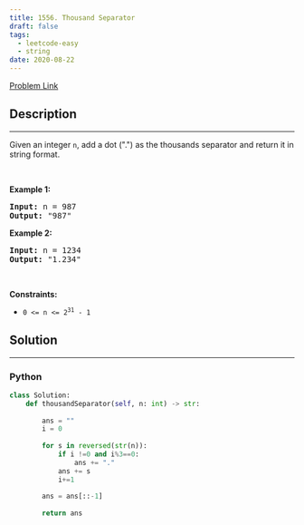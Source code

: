 ```yaml
---
title: 1556. Thousand Separator
draft: false
tags: 
  - leetcode-easy
  - string
date: 2020-08-22
---
```


[Problem Link](https://leetcode.com/problems/thousand-separator/)

## Description

---
<p>Given an integer <code>n</code>, add a dot (&quot;.&quot;) as the thousands separator and return it in string format.</p>

<p>&nbsp;</p>
<p><strong class="example">Example 1:</strong></p>

<pre>
<strong>Input:</strong> n = 987
<strong>Output:</strong> &quot;987&quot;
</pre>

<p><strong class="example">Example 2:</strong></p>

<pre>
<strong>Input:</strong> n = 1234
<strong>Output:</strong> &quot;1.234&quot;
</pre>

<p>&nbsp;</p>
<p><strong>Constraints:</strong></p>

<ul>
	<li><code>0 &lt;= n &lt;= 2<sup>31</sup> - 1</code></li>
</ul>


## Solution

---
### Python
``` py title='thousand-separator'
class Solution:
    def thousandSeparator(self, n: int) -> str:
        
        ans = ""
        i = 0
        
        for s in reversed(str(n)):
            if i !=0 and i%3==0:
                ans += "."
            ans += s
            i+=1
        
        ans = ans[::-1]
        
        return ans
```

